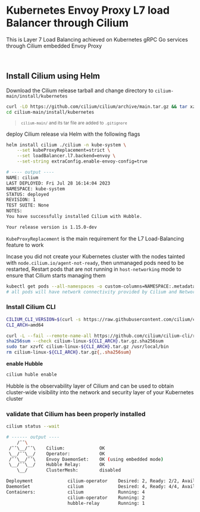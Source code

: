 # Kubernetes Envoy Proxy L7 load Balancer through Cilium

This is Layer 7 Load Balancing achieved on Kubernetes gRPC Go services through Cilium embedded Envoy Proxy

<br />

## Install Cilium using Helm

Download the Cilium release tarball and change directory to `cilium-main/install/kubernetes`

```bash
curl -LO https://github.com/cilium/cilium/archive/main.tar.gz && tar xzvf main.tar.gz
cd cilium-main/install/kubernetes
```
> <small>`cilium-main/` and its tar file are added to `.gitignore`</small>

deploy Cilium release via Helm with the following flags
```bash
helm install cilium ./cilium -n kube-system \
    --set kubeProxyReplacement=strict \
    --set loadBalancer.l7.backend=envoy \
    --set-string extraConfig.enable-envoy-config=true

# ---- output ----
NAME: cilium
LAST DEPLOYED: Fri Jul 28 16:14:04 2023
NAMESPACE: kube-system
STATUS: deployed
REVISION: 1
TEST SUITE: None
NOTES:
You have successfully installed Cilium with Hubble.

Your release version is 1.15.0-dev
```
`KubeProxyReplacement` is the main requirement for the L7 Load-Balancing feature to work


Incase you did not create your Kubernetes cluster with the nodes tainted with `node.cilium.io/agent-not-ready`, then unmanaged pods need to be restarted, 
Restart pods that are not running in `host-networking` mode to ensure that Cilium starts managing them
```bash
kubectl get pods --all-namespaces -o custom-columns=NAMESPACE:.metadata.namespace,NAME:.metadata.name,HOSTNETWORK:.spec.hostNetwork --no-headers=true | grep '<none>' | awk '{print "-n "$1" "$2}' | xargs -L 1 -r kubectl delete pod
# all pods will have network connectivity provided by Cilium and NetworkPolicy now
```


### Install Cilium CLI

```bash
CILIUM_CLI_VERSION=$(curl -s https://raw.githubusercontent.com/cilium/cilium-cli/main/stable.txt)
CLI_ARCH=amd64

curl -L --fail --remote-name-all https://github.com/cilium/cilium-cli/releases/download/${CILIUM_CLI_VERSION}/cilium-linux-${CLI_ARCH}.tar.gz{,.sha256sum}
sha256sum --check cilium-linux-${CLI_ARCH}.tar.gz.sha256sum
sudo tar xzvfC cilium-linux-${CLI_ARCH}.tar.gz /usr/local/bin
rm cilium-linux-${CLI_ARCH}.tar.gz{,.sha256sum}
```

**enable Hubble**
```bash
cilium huble enable
```
Hubble is the observability layer of Cilium and can be used to obtain cluster-wide visibility into the network and security layer of your Kubernetes cluster


### validate that Cilium has been properly installed
```bash
cilium status --wait

# ------ output ----
    /¯¯\
 /¯¯\__/¯¯\    Cilium:             OK
 \__/¯¯\__/    Operator:           OK
 /¯¯\__/¯¯\    Envoy DaemonSet:    OK (using embedded mode)
 \__/¯¯\__/    Hubble Relay:       OK
    \__/       ClusterMesh:        disabled

Deployment             cilium-operator    Desired: 2, Ready: 2/2, Available: 2/2
DaemonSet              cilium             Desired: 4, Ready: 4/4, Available: 4/4
Containers:            cilium             Running: 4
                       cilium-operator    Running: 2
                       hubble-relay       Running: 1

```

